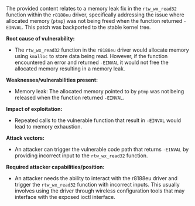 The provided content relates to a memory leak fix in the `rtw_wx_read32` function within the `r8188eu` driver, specifically addressing the issue where allocated memory (`ptmp`) was not being freed when the function returned `-EINVAL`. This patch was backported to the stable kernel tree.

**Root cause of vulnerability:**
- The `rtw_wx_read32` function in the `r8188eu` driver would allocate memory using `kmalloc` to store data being read. However, if the function encountered an error and returned `-EINVAL` it would not free the allocated memory resulting in a memory leak.

**Weaknesses/vulnerabilities present:**
- Memory leak: The allocated memory pointed to by `ptmp` was not being released when the function returned `-EINVAL`.

**Impact of exploitation:**
- Repeated calls to the vulnerable function that result in `-EINVAL` would lead to memory exhaustion.

**Attack vectors:**
- An attacker can trigger the vulnerable code path that returns `-EINVAL` by providing incorrect input to the `rtw_wx_read32` function.

**Required attacker capabilities/position:**
- An attacker needs the ability to interact with the r8188eu driver and trigger the `rtw_wx_read32` function with incorrect inputs. This usually involves using the driver through wireless configuration tools that may interface with the exposed ioctl interface.